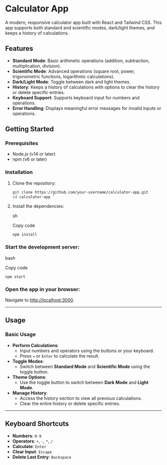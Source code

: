 # Calculator App

A modern, responsive calculator app built with React and Tailwind CSS. This app supports both standard and scientific modes, dark/light themes, and keeps a history of calculations.

## Features

- **Standard Mode**: Basic arithmetic operations (addition, subtraction, multiplication, division).
- **Scientific Mode**: Advanced operations (square root, power, trigonometric functions, logarithmic calculations).
- **Dark/Light Mode**: Toggle between dark and light themes.
- **History**: Keeps a history of calculations with options to clear the history or delete specific entries.
- **Keyboard Support**: Supports keyboard input for numbers and operations.
- **Error Handling**: Displays meaningful error messages for invalid inputs or operations.

## Getting Started

### Prerequisites

- Node.js (v14 or later)
- npm (v6 or later)

### Installation

1. Clone the repository:
   ```sh
   git clone https://github.com/your-username/calculator-app.git
   cd calculator-app `

1.  Install the dependencies:

    sh

    Copy code

    `npm install`

### Start the development server:

bash

Copy code

`npm start`

### Open the app in your browser:

Navigate to <http://localhost:3000>.

* * * * *

Usage
-----

### Basic Usage

-   **Perform Calculations**:
    -   Input numbers and operators using the buttons or your keyboard.
    -   Press `=` or `Enter` to calculate the result.
-   **Toggle Modes**:
    -   Switch between **Standard Mode** and **Scientific Mode** using the toggle button.
-   **Theme Options**:
    -   Use the toggle button to switch between **Dark Mode** and **Light Mode**.
-   **Manage History**:
    -   Access the history section to view all previous calculations.
    -   Clear the entire history or delete specific entries.

* * * * *

Keyboard Shortcuts
------------------

-   **Numbers**: `0-9`
-   **Operators**: `+`, `-`, `*`, `/`
-   **Calculate**: `Enter`
-   **Clear Input**: `Escape`
-   **Delete Last Entry**: `Backspace`
